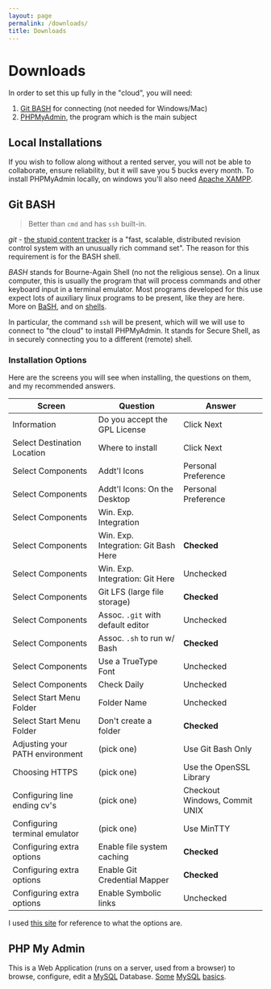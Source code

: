 ```yaml
---
layout: page
permalink: /downloads/
title: Downloads
---
```

# Downloads

In order to set this up fully in the "cloud", you will need:

1. [Git BASH][gitbash] for connecting (not needed for Windows/Mac)
1. [PHPMyAdmin][pma], the program which is the main subject

## Local Installations

If you wish to follow along without a rented server, you will not be able to
collaborate, ensure reliability, but it will save you 5 bucks every month. To
install PHPMyAdmin locally, on windows you'll also need [Apache XAMPP][xampp].

## Git BASH

> Better than `cmd` and has `ssh` built-in.

_git_ - [the stupid content tracker][sct] is a "fast, scalable, distributed
revision control system with an unusually rich command set". The reason for
this requirement is for the BASH shell.

_BASH_ stands for Bourne-Again Shell (no not the religious sense). On a linux
computer, this is usually the program that will process commands and other
keyboard input in a terminal emulator. Most programs developed for this use
expect lots of auxiliary linux programs to be present, like they are here.
More on [BaSH][bash], and on [shells][shell].

In particular, the command `ssh` will be present, which will we will use to
connect to "the cloud" to install PHPMyAdmin. It stands for Secure Shell, as
in securely connecting you to a different (remote) shell.

### Installation Options

Here are the screens you will see when installing, the questions on them, and
my recommended answers.

|Screen|Question|Answer|
|-|-|-|
|Information|Do you accept the GPL License|Click Next|
|Select Destination Location|Where to install|Click Next|
|Select Components|Addt'l Icons|Personal Preference|
|Select Components|Addt'l Icons: On the Desktop|Personal Preference|
|Select Components|Win. Exp. Integration||
|Select Components|Win. Exp. Integration: Git Bash Here|**Checked**|
|Select Components|Win. Exp. Integration: Git Here|Unchecked|
|Select Components|Git LFS (large file storage)|**Checked**|
|Select Components|Assoc. `.git` with default editor|Unchecked|
|Select Components|Assoc. `.sh` to run w/ Bash|**Checked**|
|Select Components|Use a TrueType Font|Unchecked|
|Select Components|Check Daily|Unchecked|
|Select Start Menu Folder|Folder Name|Unchecked|
|Select Start Menu Folder|Don't create a folder|**Checked**|
|Adjusting your PATH environment|(pick one)|Use Git Bash Only|
|Choosing HTTPS|(pick one)|Use the OpenSSL Library|
|Configuring line ending cv's|(pick one)|Checkout Windows, Commit UNIX|
|Configuring terminal emulator|(pick one)|Use MinTTY|
|Configuring extra options|Enable file system caching|**Checked**|
|Configuring extra options|Enable Git Credential Mapper|**Checked**|
|Configuring extra options|Enable Symbolic links|Unchecked|

I used [this site][gitbashscreens] for reference to what the options are.


## PHP My Admin

This is a Web Application (runs on a server, used from a browser) to browse,
configure, edit a [MySQL][mysql] Database. [Some][mysql1] [MySQL][mysql2]
[basics][mysql3].

[gitbash]: https://gitforwindows.org/
[pma]: https://files.phpmyadmin.net/phpMyAdmin/5.0.2/phpMyAdmin-5.0.2-all-languages.zip
[xampp]: https://www.apachefriends.org/download.html
[sct]: https://git-scm.com/docs/git
[bash]: https://www.gnu.org/software/bash/manual/bash.html#What-is-Bash_003f
[shell]: https://www.gnu.org/software/bash/manual/bash.html#What-is-a-shell_003f
[mysql]: https://www.mysql.com/products/community/

[mysql1]: https://www.mysqltutorial.org/basic-mysql-tutorial.aspx
[mysql2]: https://www.w3schools.com/sql/sql_intro.asp
[mysql3]: https://www.guru99.com/how-to-create-a-database.html

[gitbashscreens]: https://www.siteground.com/tutorials/git/windows-installation/